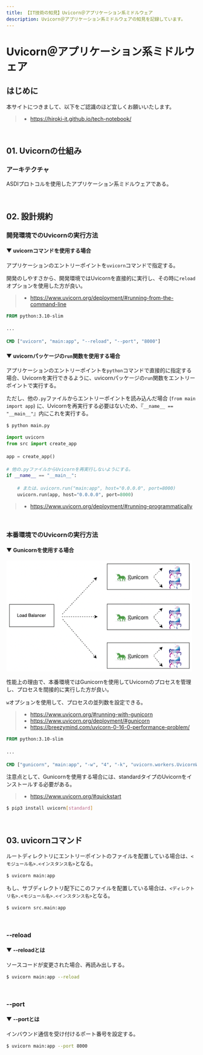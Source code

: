 ```yaml
---
title: 【IT技術の知見】Uvicorn＠アプリケーション系ミドルウェア
description: Uvicorn＠アプリケーション系ミドルウェアの知見を記録しています。
---
```


# Uvicorn＠アプリケーション系ミドルウェア

## はじめに

本サイトにつきまして、以下をご認識のほど宜しくお願いいたします。

> - https://hiroki-it.github.io/tech-notebook/

<br>

## 01. Uvicornの仕組み

### アーキテクチャ

ASDIプロトコルを使用したアプリケーション系ミドルウェアである。

<br>

## 02. 設計規約

### 開発環境でのUvicornの実行方法

#### ▼ uvicornコマンドを使用する場合

アプリケーションのエントリーポイントを`uvicorn`コマンドで指定する。

開発のしやすさから、開発環境ではUvicornを直接的に実行し、その時に`reload`オプションを使用した方が良い。

> - https://www.uvicorn.org/deployment/#running-from-the-command-line

```dockerfile
FROM python:3.10-slim

...

CMD ["uvicorn", "main:app", "--reload", "--port", "8000"]
```

#### ▼ uvicornパッケージの`run`関数を使用する場合

アプリケーションのエントリーポイントを`python`コマンドで直接的に指定する場合、Uvicornを実行できるように、uvicornパッケージの`run`関数をエントリーポイントで実行する。

ただし、他の`.py`ファイルからエントリーポイントを読み込んだ場合 (`from main import app`) に、Uvicornを再実行する必要はないため、『`__name__ == "__main__"`』内にこれを実行する。

```bash
$ python main.py
```

```python
import uvicorn
from src import create_app

app = create_app()

# 他の.pyファイルからUvicornを再実行しないようにする。
if __name__ == "__main__":

    # または、uvicorn.run("main:app", host="0.0.0.0", port=8000)
    uvicorn.run(app, host="0.0.0.0", port=8000)
```

> - https://www.uvicorn.org/deployment/#running-programmatically

<br>

### 本番環境でのUvicornの実行方法

#### ▼ Gunicornを使用する場合

![uvicorn_with-gunicorn](https://raw.githubusercontent.com/hiroki-it/tech-notebook-images/master/images/uvicorn_with-gunicorn.png)

性能上の理由で、本番環境ではGunicornを使用してUvicornのプロセスを管理し、プロセスを間接的に実行した方が良い。

`w`オプションを使用して、プロセスの並列数を設定できる。

> - https://www.uvicorn.org/#running-with-gunicorn
> - https://www.uvicorn.org/deployment/#gunicorn
> - https://breezymind.com/uvicorn-0-16-0-performance-problem/

```dockerfile
FROM python:3.10-slim

...

CMD ["gunicorn", "main:app", "-w", "4", "-k", "uvicorn.workers.UvicornWorker", "--bind", "0.0.0.0:8000" ]
```

注意点として、Gunicornを使用する場合には、standardタイプのUvicornをインストールする必要がある。

> - https://www.uvicorn.org/#quickstart

```bash
$ pip3 install uvicorn[standard]
```

<br>

## 03. uvicornコマンド

ルートディレクトリにエントリーポイントのファイルを配置している場合は、`<モジュール名>.<インスタンス名>`となる。

```bash
$ uvicorn main:app
```

もし、サブディレクトリ配下にこのファイルを配置している場合は、`<ディレクトリ名>.<モジュール名>.<インスタンス名>`となる。

```bash
$ uvicorn src.main:app
```

<br>

### --reload

#### ▼ --reloadとは

ソースコードが変更された場合、再読み出しする。

```bash
$ uvicorn main:app --reload
```

<br>

### --port

#### ▼ --portとは

インバウンド通信を受け付けるポート番号を設定する。

```bash
$ uvicorn main:app --port 8000
```

<br>
